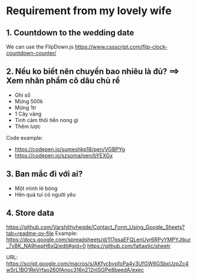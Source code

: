 # Requirement from my lovely wife

## 1. Countdown to the wedding date 
We can use the FlipDown.js https://www.cssscript.com/flip-clock-countdown-counter/

## 2. Nếu ko biết nên chuyển bao nhiêu là đủ? ==> Xem nhân phẩm cô dâu chủ rể 
- Ghi sổ
- Mừng 500k
- Mừng 1tr
- 1 Cây vàng
- Tình cảm thôi tiền nong gì
- Thêm lược

Code example: 
- https://codepen.io/sumeshkp18/pen/VGBPYg
- https://codepen.io/szsoma/pen/bYEXGx

## 3. Ban mắc đi với ai?
- Một mình lẻ bóng
- Hên quá tui có người yêu


## 4. Store data
https://github.com/Varshithvhegde/Contact_Form_Using_Google_Sheets?tab=readme-ov-file
Example: https://docs.google.com/spreadsheets/d/117qsaEFQLenUyr6RPyYMPYJtkur_7vBK_NA9hepH6xQ/edit#gid=0
https://github.com/faltastic/sheetr


URL: https://script.google.com/macros/s/AKfycbypfoPa4y3UfGW6GSbxUzpZc4wSrL1BO1ReVrfao260fAnoc316n212nISGPe8beedA/exec